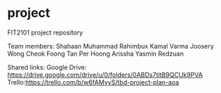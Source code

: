 # project

FIT2101 project repository

Team members:
Shahaan Muhammad Rahimbux
Kamal Varma Joosery
Wong Cheok Foong 
Tan Per Hoong
Arissha Yasmin Redzuan

Shared links:
Google Drive: https://drive.google.com/drive/u/0/folders/0ABDs7titB9QCUk9PVA
Trello:https://trello.com/b/w6fAMyyS/tbd-project-plan-aoa